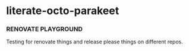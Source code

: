 # literate-octo-parakeet

### RENOVATE PLAYGROUND

Testing for renovate things and release please things on different repos.
